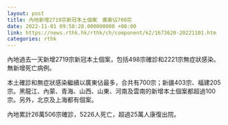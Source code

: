```yaml
---
layout: post
title: 內地新增2719宗新冠本土個案　廣東佔700宗
date: 2022-11-01 09:58:28.000000000 +08:00
link: https://news.rthk.hk/rthk/ch/component/k2/1673620-20221101.htm
categories: rthk
---
```


內地過去一天新增2719宗新冠本土個案，包括498宗確診和2221宗無症狀感染。無新增死亡病例。

本土確診和無症狀感染繼續以廣東佔最多，合共有700宗；新疆403宗、福建205宗。黑龍江、內蒙、青海、山西、山東、河南及雲南的新增本土個案都超過100宗。另外，北京及上海都有個案。

內地累計26萬506宗確診，5226人死亡，超過25萬人康復出院。
